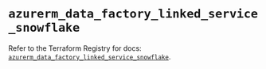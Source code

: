 # `azurerm_data_factory_linked_service_snowflake`

Refer to the Terraform Registry for docs: [`azurerm_data_factory_linked_service_snowflake`](https://registry.terraform.io/providers/hashicorp/azurerm/4.15.0/docs/resources/data_factory_linked_service_snowflake).
